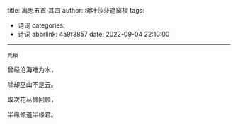 title: 离思五首·其四
author: 树叶莎莎遮窗棂
tags:
  - 诗词
categories:
  - 诗词
abbrlink: 4a9f3857
date: 2022-09-04 22:10:00
---
```元稹```

曾经沧海难为水，

除却巫山不是云。

取次花丛懒回顾，

半缘修道半缘君。
